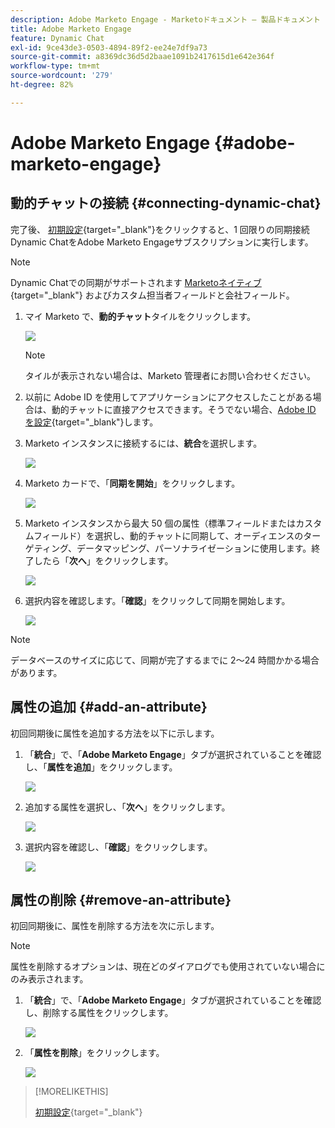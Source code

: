 ```yaml
---
description: Adobe Marketo Engage - Marketoドキュメント — 製品ドキュメント
title: Adobe Marketo Engage
feature: Dynamic Chat
exl-id: 9ce43de3-0503-4894-89f2-ee24e7df9a73
source-git-commit: a8369dc36d5d2baae1091b2417615d1e642e364f
workflow-type: tm+mt
source-wordcount: '279'
ht-degree: 82%

---
```


# Adobe Marketo Engage {#adobe-marketo-engage}

## 動的チャットの接続 {#connecting-dynamic-chat}

完了後、 [初期設定](/help/marketo/product-docs/demand-generation/dynamic-chat/setup-and-configuration/initial-setup.md){target="_blank"}をクリックすると、1 回限りの同期接続Dynamic ChatをAdobe Marketo Engageサブスクリプションに実行します。

>[!NOTE]
>
>Dynamic Chatでの同期がサポートされます [Marketoネイティブ](https://developers.marketo.com/rest-api/lead-database/fields/list-of-standard-fields/){target="_blank"} およびカスタム担当者フィールドと会社フィールド。

1. マイ Marketo で、**動的チャット**&#x200B;タイルをクリックします。

   ![](assets/adobe-marketo-engage-1.png)

   >[!NOTE]
   >
   >タイルが表示されない場合は、Marketo 管理者にお問い合わせください。

1. 以前に Adobe ID を使用してアプリケーションにアクセスしたことがある場合は、動的チャットに直接アクセスできます。そうでない場合、[Adobe ID を設定](https://helpx.adobe.com/jp/manage-account/using/create-update-adobe-id.html){target="_blank"}します。

1. Marketo インスタンスに接続するには、**統合**&#x200B;を選択します。

   ![](assets/adobe-marketo-engage-2.png)

1. Marketo カードで、「**同期を開始**」をクリックします。

   ![](assets/adobe-marketo-engage-3.png)

1. Marketo インスタンスから最大 50 個の属性（標準フィールドまたはカスタムフィールド）を選択し、動的チャットに同期して、オーディエンスのターゲティング、データマッピング、パーソナライゼーションに使用します。終了したら「**次へ**」をクリックします。

   ![](assets/adobe-marketo-engage-4.png)

1. 選択内容を確認します。「**確認**」をクリックして同期を開始します。

   ![](assets/adobe-marketo-engage-5.png)

>[!NOTE]
>
>データベースのサイズに応じて、同期が完了するまでに 2～24 時間かかる場合があります。

## 属性の追加 {#add-an-attribute}

初回同期後に属性を追加する方法を以下に示します。

1. 「**統合**」で、「**Adobe Marketo Engage**」タブが選択されていることを確認し、「**属性を追加**」をクリックします。

   ![](assets/adobe-marketo-engage-6.png)

1. 追加する属性を選択し、「**次へ**」をクリックします。

   ![](assets/adobe-marketo-engage-7.png)

1. 選択内容を確認し、「**確認**」をクリックします。

   ![](assets/adobe-marketo-engage-8.png)

## 属性の削除 {#remove-an-attribute}

初回同期後に、属性を削除する方法を次に示します。

>[!NOTE]
>
>属性を削除するオプションは、現在どのダイアログでも使用されていない場合にのみ表示されます。

1. 「**統合**」で、「**Adobe Marketo Engage**」タブが選択されていることを確認し、削除する属性をクリックします。

   ![](assets/adobe-marketo-engage-9.png)

1. 「**属性を削除**」をクリックします。

   ![](assets/adobe-marketo-engage-10.png)

>[!MORELIKETHIS]
>
>[初期設定](/help/marketo/product-docs/demand-generation/dynamic-chat/setup-and-configuration/initial-setup.md){target="_blank"}
